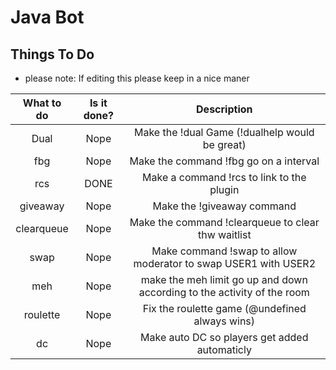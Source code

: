 # Java Bot
Things To Do
------------
- please note: If editing this please keep in a nice maner

|What to do | Is it done? | Description |
|:------:|:---------:|:--------------------------------------:|
|Dual | Nope | Make the !dual Game (!dualhelp would be great)|
|fbg | Nope | Make the command !fbg go on a interval|
|rcs | DONE | Make a command !rcs to link to the plugin|
|giveaway | Nope | Make the !giveaway command|
|clearqueue | Nope | Make the command !clearqueue to clear thw waitlist|
|swap | Nope | Make command !swap to allow moderator to swap USER1 with USER2|
|meh | Nope | make the meh limit go up and down according to the activity of the room|
|roulette | Nope | Fix the roulette game (@undefined always wins)|
|dc | Nope | Make auto DC so players get added automaticly|
